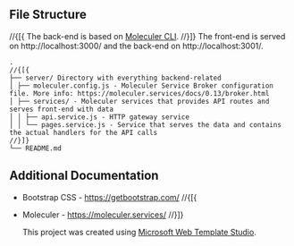 ﻿## File Structure

//{[{
The back-end is based on [Moleculer CLI](https://moleculer.services/docs/0.13/usage.html#Create-a-Moleculer-project).
//}]}
The front-end is served on http://localhost:3000/ and the back-end on http://localhost:3001/.

```
.
//{[{
├── server/ Directory with everything backend-related
│ ├── moleculer.config.js - Moleculer Service Broker configuration file. More info: https://moleculer.services/docs/0.13/broker.html
│ ├── services/ - Moleculer services that provides API routes and serves front-end with data
│ │ ├── api.service.js - HTTP gateway service
│ │ └── pages.service.js - Service that serves the data and contains the actual handlers for the API calls
//}]}
└── README.md
```

## Additional Documentation

- Bootstrap CSS - https://getbootstrap.com/
  //{[{
- Moleculer - https://moleculer.services/
  //}]}

  This project was created using [Microsoft Web Template Studio](https://github.com/Microsoft/WebTemplateStudio).
